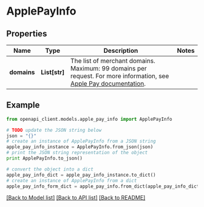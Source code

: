 # ApplePayInfo


## Properties
Name | Type | Description | Notes
------------ | ------------- | ------------- | -------------
**domains** | **List[str]** | The list of merchant domains. Maximum: 99 domains per request.  For more information, see [Apple Pay documentation](https://docs.adyen.com/payment-methods/apple-pay/web-drop-in?tab&#x3D;adyen-certificate-live_1#going-live). | 

## Example

```python
from openapi_client.models.apple_pay_info import ApplePayInfo

# TODO update the JSON string below
json = "{}"
# create an instance of ApplePayInfo from a JSON string
apple_pay_info_instance = ApplePayInfo.from_json(json)
# print the JSON string representation of the object
print ApplePayInfo.to_json()

# convert the object into a dict
apple_pay_info_dict = apple_pay_info_instance.to_dict()
# create an instance of ApplePayInfo from a dict
apple_pay_info_form_dict = apple_pay_info.from_dict(apple_pay_info_dict)
```
[[Back to Model list]](../README.md#documentation-for-models) [[Back to API list]](../README.md#documentation-for-api-endpoints) [[Back to README]](../README.md)


